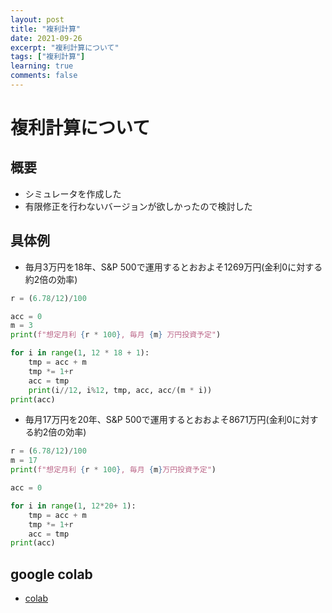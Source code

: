```yaml
---
layout: post
title: "複利計算"
date: 2021-09-26
excerpt: "複利計算について"
tags: ["複利計算"]
learning: true
comments: false
---
```


# 複利計算について

## 概要
 - シミュレータを作成した
 - 有限修正を行わないバージョンが欲しかったので検討した
　
## 具体例
 - 毎月3万円を18年、S&P 500で運用するとおおよそ1269万円(金利0に対する約2倍の効率)

```python
r = (6.78/12)/100 

acc = 0
m = 3
print(f"想定月利 {r * 100}, 毎月 {m} 万円投資予定")

for i in range(1, 12 * 18 + 1):
    tmp = acc + m
    tmp *= 1+r
    acc = tmp 
    print(i//12, i%12, tmp, acc, acc/(m * i))
print(acc)
```

 - 毎月17万円を20年、S&P 500で運用するとおおよそ8671万円(金利0に対する約2倍の効率)

```python
r = (6.78/12)/100 
m = 17
print(f"想定月利 {r * 100}, 毎月 {m}万円投資予定")

acc = 0

for i in range(1, 12*20+ 1):
    tmp = acc + m
    tmp *= 1+r
    acc = tmp 
print(acc)
```

## google colab
 - [colab](https://colab.research.google.com/drive/1jvtvlv6Bs6mmFBvnmTp5d8s8f-UAEcuw?usp=sharing)
